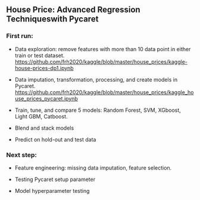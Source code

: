 ## House Price: Advanced Regression Techniqueswith Pycaret

### First run:

- Data exploration: remove features with more than 10 data point in either train or test dataset. https://github.com/frh2020/kaggle/blob/master/house_prices/kaggle-house-prices-dp1.ipynb

- Data imputation, transformation, processing, and create models in Pycaret. https://github.com/frh2020/kaggle/blob/master/house_prices/kaggle_house_prices_pycaret.ipynb

- Train, tune, and compare 5 models: Random Forest, SVM, XGboost, Light GBM, Catboost.

- Blend and stack models

- Predict on hold-out and test data

### Next step:

- Feature engineering: missing data imputation, feature selection.

- Testing Pycaret setup parameter

- Model hyperparameter testing

